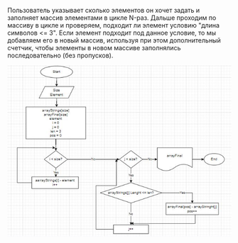 Пользователь указывает сколько элементов он хочет задать и заполняет массив элементами в цикле N-раз.
Дальше проходим по массиву в цикле и проверяем, подходит ли элемент условию "длина символов <= 3". Если элемент подходит под данное условие, то мы добавляем его в новый массив, используя при этом дополнительный счетчик, чтобы элементы в новом массиве заполнялись последовательно (без пропусков).


![](%D0%A1%D0%BD%D0%B8%D0%BC%D0%BE%D0%BA.JPG)